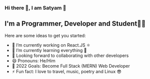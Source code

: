 ### Hi there 👋, I am Satyam 🙂
## I'm a Programmer, Developer and Student🧑‍🎓


Here are some ideas to get you started:

- 🔭 I’m currently working on React.JS ⚛
- 🌱 I’m currently learning everything 🤣
- 👯 Looking forward to collaborating with other developers <!-- - 📫 How to reach me: ... -->
- 😄 Pronouns: He/Him 
- 🥅 2022 Goals: Become Full Stack (MERN) Web Developer
- ⚡ Fun fact: I love to travel, music, poetry and Linux 😎

